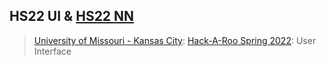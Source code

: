 ## HS22 UI & [HS22 NN](https://github.com/ala2q6/CS490-H-NN)
> [University of Missouri - Kansas City](https://www.umkc.edu/): [Hack-A-Roo Spring 2022](https://info.umkc.edu/hack-a-roo/): User Interface
